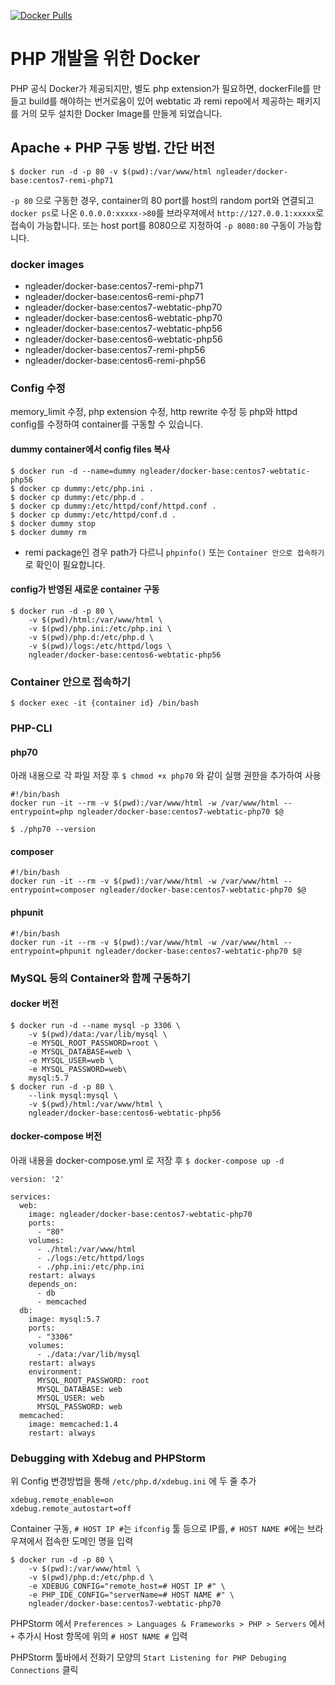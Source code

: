 [![Docker Pulls](https://img.shields.io/docker/pulls/ngleader/docker-base.svg)](https://hub.docker.com/r/ngleader/docker-base/)


# PHP 개발을 위한 Docker 

PHP 공식 Docker가 제공되지만, 별도 php extension가 필요하면, dockerFile를 만들고 build를 해야하는 번거로움이 있어 webtatic 과 remi repo에서 제공하는 패키지를 거의 모두 설치한 Docker Image를  만들게 되었습니다. 

## Apache + PHP 구동 방법. 간단 버전

```
$ docker run -d -p 80 -v $(pwd):/var/www/html ngleader/docker-base:centos7-remi-php71
```

`-p 80` 으로 구동한 경우, container의 80 port를 host의 random port와 연결되고
`docker ps`로 나온 `0.0.0.0:xxxxx->80`를 브라우져에서 `http://127.0.0.1:xxxxx`로 접속이 가능합니다.
또는 host port를 8080으로 지정하여 `-p 8080:80` 구동이 가능합니다.

### docker images
- ngleader/docker-base:centos7-remi-php71
- ngleader/docker-base:centos6-remi-php71
- ngleader/docker-base:centos7-webtatic-php70
- ngleader/docker-base:centos6-webtatic-php70
- ngleader/docker-base:centos7-webtatic-php56
- ngleader/docker-base:centos6-webtatic-php56
- ngleader/docker-base:centos7-remi-php56
- ngleader/docker-base:centos6-remi-php56

### Config 수정
memory_limit 수정, php extension 수정, http rewrite 수정 등 php와 httpd config를 수정하여 container를 구동할 수 있습니다.

#### dummy container에서 config files 복사
```
$ docker run -d --name=dummy ngleader/docker-base:centos7-webtatic-php56
$ docker cp dummy:/etc/php.ini .
$ docker cp dummy:/etc/php.d .
$ docker cp dummy:/etc/httpd/conf/httpd.conf .
$ docker cp dummy:/etc/httpd/conf.d .
$ docker dummy stop 
$ docker dummy rm
```
* remi package인 경우 path가 다르니 `phpinfo()` 또는 `Container 안으로 접속하기` 로 확인이 필요합니다.

#### config가 반영된 새로운 container 구동
```
$ docker run -d -p 80 \
    -v $(pwd)/html:/var/www/html \
    -v $(pwd)/php.ini:/etc/php.ini \
    -v $(pwd)/php.d:/etc/php.d \
    -v $(pwd)/logs:/etc/httpd/logs \
    ngleader/docker-base:centos6-webtatic-php56
```

### Container 안으로 접속하기
`$ docker exec -it {container id} /bin/bash`

### PHP-CLI

#### php70

아래 내용으로 각 파일 저장 후 `$ chmod +x php70` 와 같이 실행 권한을 추가하여 사용
```
#!/bin/bash
docker run -it --rm -v $(pwd):/var/www/html -w /var/www/html --entrypoint=php ngleader/docker-base:centos7-webtatic-php70 $@
```

```
$ ./php70 --version
```
#### composer
```
#!/bin/bash
docker run -it --rm -v $(pwd):/var/www/html -w /var/www/html --entrypoint=composer ngleader/docker-base:centos7-webtatic-php70 $@
```

#### phpunit
```
#!/bin/bash
docker run -it --rm -v $(pwd):/var/www/html -w /var/www/html --entrypoint=phpunit ngleader/docker-base:centos7-webtatic-php70 $@
```

### MySQL 등의 Container와 함께 구동하기

#### docker 버전

```
$ docker run -d --name mysql -p 3306 \
    -v $(pwd)/data:/var/lib/mysql \
    -e MYSQL_ROOT_PASSWORD=root \
    -e MYSQL_DATABASE=web \
    -e MYSQL_USER=web \
    -e MYSQL_PASSWORD=web\
    mysql:5.7
$ docker run -d -p 80 \
    --link mysql:mysql \
    -v $(pwd)/html:/var/www/html \
    ngleader/docker-base:centos6-webtatic-php56
```

#### docker-compose 버전

아래 내용을 docker-compose.yml 로 저장 후 `$ docker-compose up -d`

```
version: '2'

services:
  web:
    image: ngleader/docker-base:centos7-webtatic-php70
    ports:
      - "80"
    volumes:
      - ./html:/var/www/html
      - ./logs:/etc/httpd/logs
      - ./php.ini:/etc/php.ini
    restart: always
    depends_on:
      - db
      - memcached
  db:
    image: mysql:5.7
    ports:
      - "3306"
    volumes:
      - ./data:/var/lib/mysql
    restart: always
    environment:
      MYSQL_ROOT_PASSWORD: root
      MYSQL_DATABASE: web
      MYSQL_USER: web
      MYSQL_PASSWORD: web
  memcached:
    image: memcached:1.4
    restart: always
```

### Debugging with Xdebug and PHPStorm

위 Config 변경방법을 통해 `/etc/php.d/xdebug.ini` 에 두 줄 추가
```
xdebug.remote_enable=on
xdebug.remote_autostart=off
```

Container 구동, `# HOST IP #`는 `ifconfig` 툴 등으로 IP를, `# HOST NAME #`에는 브라우져에서 접속한 도메인 명을 입력
```
$ docker run -d -p 80 \ 
    -v $(pwd):/var/www/html \
    -v $(pwd)/php.d:/etc/php.d \
    -e XDEBUG_CONFIG="remote_host=# HOST IP #" \
    -e PHP_IDE_CONFIG="serverName=# HOST NAME #" \
    ngleader/docker-base:centos7-webtatic-php70
```

PHPStorm 에서 `Preferences > Languages & Frameworks > PHP > Servers` 에서 `+` 추가시 Host 항목에 위의 `# HOST NAME #` 입력

PHPStorm 툴바에서 전화기 모양의 `Start Listening for PHP Debuging Connections` 클릭